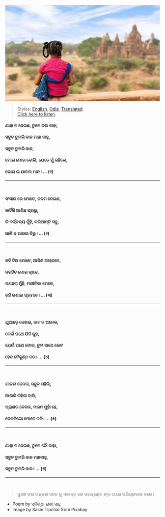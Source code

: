![](assets/img/girl-1822480_1920.jpg)

> Styles: [English](README.md), [Odia](Odia.md), [Translated](Translated.md).<br>
> [Click here to listen](https://soundcloud.com/teachersnigdha/all-your-gifts).

#### ଯାହା ତ ଦେଇଛ, ତୁମେ ଚଉ ବାହା,
#### ସବୁତ ତୁମରି ଦାନ ମାହା ବାହୁ,
#### ସବୁତ ତୁମରି ଦାନ,
#### ମୋର ମୋର ବୋଲିି, ଯେତେ ମୁଁ କହିଲେ,
#### ଭୋଗ ଇ ଯାତନା ମାନ। ... (୧)
***
<br>

#### ସଂସାର ରେ ମୋତେ, ଜନମ ଦେଇଣ,
#### କାହିଁକି ଆଣିଛ ପ୍ରଭୁ,
#### କି କର୍ତ୍ତବ୍ୟ ମୁଁହି, କରିଥାନ୍ତି ସବୁ,
#### ଜାଣି ନ ପାରଇ  ବିଭୁ। ... (୨)
***
<br>

#### କହି ଦିଅ ମୋତେ, ଆସିଣ ଅଗ୍ରତେ,
#### ନରହିବ ମୋର ଦ୍ଵନ୍ଦ,
#### ପଥହରା ମୁଁହି, ମରୀଚିକା ମେଳେ,
#### ରହି ଗଣାଇ ପ୍ରମାଦ। ... (୩)
***
<br>

#### ଯୁଆଡ଼େ ଦେଖଇ, ବାଟ ତ ଅନେକ,
#### କେଉଁ ପଥେ ଯିବି କୁହ,
#### ଯେଉଁ ପଥେ ମୋର, ତୁମ ସାଥେ ଭେଟ
#### ହେବ ବୈକୁଣ୍ଠ ବର। ... (୪)
***
<br>

#### ଯାତନା ବେଦନା, ସବୁତ ସହିଲି,
#### ଆଉକି ରହିଲା ବାକି,
#### ପ୍ରାଣର ଦେବତା, ମଉନ ମୁହାଁ ହେ,
#### ଦେବକିଗୋ ମୋତେ ଠକି। ... (୫)
***
<br>

#### ଯାହା ତ ଦେଇଛ, ତୁମେ ଚୌ ବାହା,
#### ସବୁତ ତୁମରି ଦାନ ମହାବାହୁ,
#### ସବୁତ ତୁମରି ଦାନ। ... (୬)
***
<br>

> ଦୁଃଖୀ ତାର ଅନ୍ତର ଦହନ କୁ ଏକାନ୍ତ ରେ ପରବ୍ରହ୍ମ ଙ୍କ ଠାରେ ପରିପ୍ରକାଶ କରେ।

- Poem by ସ୍ନିଗ୍ଧା ରାଣୀ ସାହୁ
- Image by Sasin Tipchai from Pixabay
